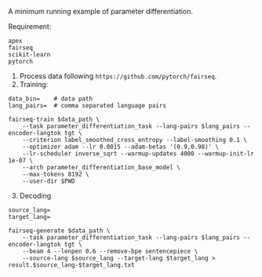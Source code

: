 A minimum running example of parameter differentiation.

Requirement:
```
apex
fairseq
scikit-learn
pytorch
```



1. Process data following `https://github.com/pytorch/fairseq`.
2. Training:
```
data_bin=    # data path 
lang_pairs=  # comma separated language pairs

fairseq-train $data_path \
    --task parameter_differentiation_task --lang-pairs $lang_pairs --encoder-langtok tgt \
    --criterion label_smoothed_cross_entropy --label-smoothing 0.1 \
    --optimizer adam --lr 0.0015 --adam-betas '(0.9,0.98)' \
    --lr-scheduler inverse_sqrt --warmup-updates 4000 --warmup-init-lr 1e-07 \
    --arch parameter_differentiation_base_model \
    --max-tokens 8192 \
    --user-dir $PWD 
```

3. Decoding
```
source_lang=
target_lang=

fairseq-generate $data_path \
    --task parameter_differentiation_task --lang-pairs $lang_pairs --encoder-langtok tgt \
    --beam 4 --lenpen 0.6 --remove-bpe sentencepiece \
    --source-lang $source_lang --target-lang $target_lang > result.$source_lang-$target_lang.txt
```



